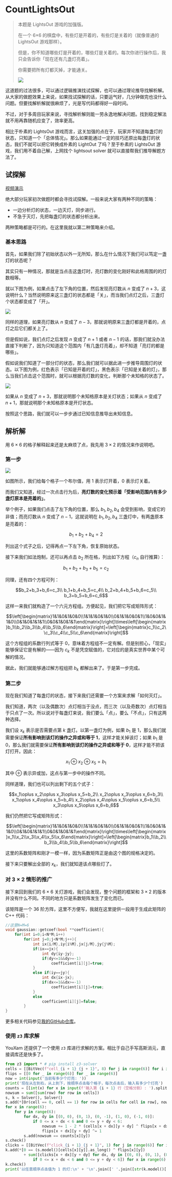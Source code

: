 # CountLightsOut

> 本题是 LightsOut 游戏的加强版。
>
> 在一个 6×6 的棋盘中，有些灯是开着的，有些灯是关着的（就像普通的 LightsOut 游戏那样）。
> 
> 但是，你不知道哪些灯是开着的，哪些灯是关着的。每次你进行操作后，我只会告诉你「现在还有几盏灯亮着」。
>
> 你需要把所有灯都灭掉，才能通关。
>
> ![](assets/outline.png)

这道题的过法很多，可以通过逻辑推演找试探解，也可以通过理论推导找解析解。从大家的做题效果上来说，如果找试探解的话，只要运气好，几分钟做完也没什么问题。但要找解析解就很麻烦了，光是写代码都得好一段时间。

不过，对于多周目玩家来说，寻找解析解则能一劳永逸地解决问题。找到稳定解法就不用再靠随机应变了，效率更高。

相比于朴素的 LightsOut 游戏而言，这关加强的点在于，玩家并不知道每盏灯的状态，只知道一个「总体情况」。那么如果能通过一定的技巧还原出每盏灯的状态，我们不就可以把它转换成朴素的 LightOut 了吗？至于朴素的 LightsOut 游戏，我们用不着自己解，上网找个 lightsout solver 就可以直接帮我们推导解题方法了。

## 试探解

[视频演示](https://www.bilibili.com/video/BV13vFTeAEzH?spm_id_from=333.788.videopod.episodes&vd_source=03c586261e9a3e1b7d76e7d62b7b0064&p=3)

绝大部分玩家初次做题时都会寻找试探解。一般来说大家有两种不同的策略：

- 一边分析灯的状态，一边灭灯，同步进行。
- 不急于灭灯，先把每盏灯的状态都分析出来。

两种策略都是可行的。在这里我就以第二种策略来介绍。

### 基本思路

首先，如果我们除了初始状态以外一无所知，那么在什么情况下我们可以笃定一盏灯的状态呢？

其实只有一种情况，那就是当点击这盏灯时，亮灯数的变化刚好和此格周围的的灯数相等。

就以下图为例，如果点击了左下角的位置，然后发现亮灯数从 $n$ 变成了 $n+3$，这说明什么？当然说明原来这三盏灯的状态都是「关」，而当我们点灯之后，三盏灯个状态都变成了「开」。

![](assets/try1.png)

同样的道理，如果亮灯数从 $n$ 变成了 $n-3$，那就说明原来三盏灯都是开着的，点灯之后它们都关上了。

但是假如说，我们点灯之后发现 $n$ 变成了 $n+1$ 或者 $n-1$ 的话，那我们就没办法直接下判断了，因为只知道这个范围内「有几盏灯亮着」，却不知道「亮灯的都是哪些」。

假如说我们知道了一部分灯的状态，那么我们就可以据此进一步推导周围灯的状态。以下图为例，红色表示「已知是开着的灯」，黑色表示「已知是关着的灯」，那么当我们点击这个范围时，就可以根据亮灯数的变化，判断那个未知格的状态了。

![](assets/try2.png)

如果从 $n$ 变成了 $n+3$，那就说明那个未知格原本是关灯状态；如果从 $n$ 变成了 $n+1$，那就说明那个未知格原本是开灯状态。

按照这个思路，我们就可以一步步通过已知信息推导出未知信息。

## 解析解

用 $6\times6$ 的格子解释起来还是太麻烦了点，我先用 $3\times2$ 的情况来作说明吧。

### 第一步

![](assets/analyze.png)

如图所示，我们给每个格子一个布尔值，用 $1$ 表示灯开着，$0$ 表示灯关着。

而我们又知道，经过一次点击行为后，**亮灯数的变化预示着「受影响范围内有多少盏灯原本是亮着的」**。

举个例子，如果我们点击了左下角的位置，那么 $b_1,\,b_2,\,b_4$ 会受到影响，变成它的非值；而亮灯数从 $n$ 变成了 $n-1$，这就说明在 $b_1,\,b_2,\,b_4$ 三盏灯中，有两盏原本是亮着的：

$$b_1+b_2+b_4=2$$

列出这个式子之后，记得再点一下左下角，恢复原始状态。

接下来我们如法炮制，还可以再点击 $b_2$ 所在格，列出如下方程（$c_n$ 自行推算）：

$$b_1+b_2+b_3+b_5=c_2$$

同理，还有四个方程可列：

$$b_2+b_3+b_6=c_3\\
b_1+b_4+b_5=c_4\\
b_2+b_4+b_5+b_6=c_5\\
b_3+b_5+b_6=c_6$$

这样一来我们就构造了一个六元方程组。方便起见，我们把它写成矩阵形式：

$$\left[\begin{matrix}1&1&0&1&0&0\\1&1&1&0&1&0\\0&1&1&0&0&1\\1&0&0&1&1&0\\0&1&0&1&1&1\\0&0&1&0&1&1\end{matrix}\right]\times\left[\begin{matrix}b_1\\b_2\\b_3\\b_4\\b_5\\b_6\end{matrix}\right]=\left[\begin{matrix}c_1\\c_2\\c_3\\c_4\\c_5\\c_6\end{matrix}\right]$$

这个方程组的系数行列式等于 $0$，意味着方程组不一定有解。但是别担心，「现实」能够保证它是有解的——因为 $c_k$ 不是凭空赋值的，它对应的是真实世界中某个可解的情况。

据此，我们就能够通过解方程组把 $b_k$ 都解出来了。于是第一步完成。

### 第二步

现在我们知道了每盏灯的状态，接下来我们还需要一个方案来求解「如何灭灯」。

我们知道，两次（以及偶数次）点灯相当于没点，而三次（以及奇数次）点灯相当于只点了一次。所以说对于每盏灯来说，我们要么「点」，要么「不点」，只有这两种选择。

我们设 $x_k$ 表示是否需要点第 $k$ 盏灯。以第一盏灯为例，如果 $b_1$ 是 $1$，那么我们就需要保证**所有影响到该灯的操作之异或和等于 $1$**，这样才能关掉该灯；如果 $b_1$ 是 $0$，那么我们就需要保证**所有影响到该灯的操作之异或和等于 $0$**，这样才能不把该灯打开。因此：

$$x_1\oplus x_2\oplus x_5=b_1$$

其中 $\oplus$ 表示异或加，这点与第一步中的操作不同。

同样道理，我们也可以列出剩下的五个式子：

$$x_1\oplus x_2\oplus x_3\oplus x_5=b_2\\
x_2\oplus x_3\oplus x_6=b_3\\
x_1\oplus x_4\oplus x_5=b_4\\
x_2\oplus x_4\oplus x_5\oplus x_6=b_5\\
x_3\oplus x_5\oplus x_6=b_6$$

我们仍然把它写成矩阵形式：

$$\left[\begin{matrix}1&1&0&1&0&0\\1&1&1&0&1&0\\0&1&1&0&0&1\\1&0&0&1&1&0\\0&1&0&1&1&1\\0&0&1&0&1&1\end{matrix}\right]\times\left[\begin{matrix}x_1\\x_2\\x_3\\x_4\\x_5\\x_6\end{matrix}\right]=\left[\begin{matrix}b_1\\b_2\\b_3\\b_4\\b_5\\b_6\end{matrix}\right]$$

这里的系数矩阵和刚才一模一样，因为系数矩阵正是由这个图的规格决定的。

接下来只要解出全部的 $x_k$，我们就知道该点哪些灯了。

### 对 $3\times2$ 情形的推广

接下来回到我们的 $6\times6$ 关灯游戏，我们会发现，整个问题的框架和 $3\times2$ 的版本并没有什么不同。不同的地方只是系数矩阵发生了变化而已。

该矩阵是一个 36 阶方阵，这里不方便写，我就在这里提供一段用于生成此矩阵的 C++ 代码：

```cpp
//这里N=M=6
void gaussian::getcoef(bool **coefficient){
	for(int i=0;i<N*M;i++)
		for(int j=0;j<N*M;j++){
			int ix{i/M},iy{i%M},jx{j/M},jy{j%M};
			if(ix==jx){
				int dy{iy-jy};
				if(dy<=1&&dy>=-1)
					coefficient[i][j]=true;
			}
			else if(iy==jy){
				int dx{ix-jx};
				if(dx<=1&&dx>=-1)
					coefficient[i][j]=true;
			}
			else
				coefficient[i][j]=false;
		}
}
```

更多相关代码参见[我的GitHub仓库](https://github.com/cppHusky/2025-puzzle/tree/master/CountLightsOut)。 

### 使用 `z3` 库求解

YouXam 还提供了一个使用 `z3` 库进行求解的方案。相比于自己手写高斯消元，直接调库还是快多了。

```python
from z3 import * # pip install z3-solver
cells = [[BitVec(f"cell_{i + 1}_{j + 1}", 8) for j in range(6)] for i in range(6)]
flips = [[0 for _ in range(6)] for _ in range(6)]
now = int(input('当前有多少个灯亮: '))
print('现在从左到右，从上到下，按顺序点击每个格子，每次点击后，输入有多少个灯亮')
counts = [[int(x) for x in input(f'输入第 {i + 1} 行（空格分割）: ').split()] for i in range(6)]
nowsum = sum([sum(row) for row in cells])
s, k = Solver(), Solver()
s.add(*[Or(cell == 0, cell == 1) for row in cells for cell in row], nowsum == now)
for x in range(6):
    for y in range(6):
        for dx, dy in [(0, 0), (0, 1), (0, -1), (1, 0), (-1, 0)]:
            if 0 <= x + dx < 6 and 0 <= y + dy < 6:
                nowsum += 1 - 2 * (cells[x + dx][y + dy] ^ flips[x + dx][y + dy])
                flips[x + dx][y + dy] ^= 1
        s.add(nowsum == counts[x][y])
s.check()
clicks = [[BitVec(f"click_{i + 1}_{j + 1}", 1) for j in range(6)] for i in range(6)]
k.add(*[0 == (s.model()[cells[x][y]].as_long() ^ flips[x][y])
        + sum([clicks[x + dx][y + dy] for dx, dy in [(0, 0), (0, 1), (0, -1), (1, 0), (-1, 0)]
            if 0 <= x + dx < 6 and 0 <= y + dy < 6]) for x in range(6) for y in range(6)])
k.check()
print('以任意顺序点击值为 1 的灯:\n' + '\n'.join([' '.join([str(k.model()[clicks[x][y]]) for y in range(6)]) for x in range(6)]))
```
